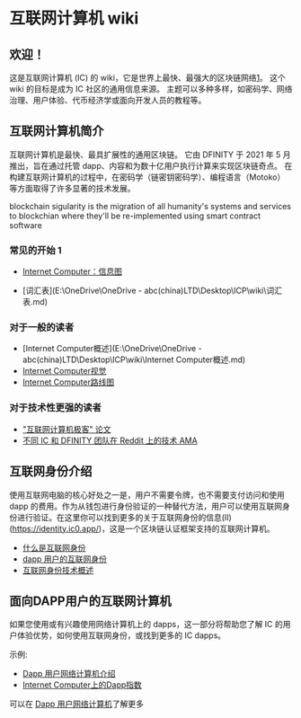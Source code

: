 # 互联网计算机 wiki

## 欢迎！

这是互联网计算机 (IC) 的 wiki，它是世界上最快、最强大的区块链网络[1]。 这个wiki 的目标是成为 IC 社区的通用信息来源。 主题可以多种多样，如密码学、网络治理、用户体验、代币经济学或面向开发人员的教程等。

## 互联网计算机简介

互联网计算机是最快、最具扩展性的通用区块链。 它由 DFINITY 于 2021 年 5 月推出，旨在通过托管 dapp、内容和为数十亿用户执行计算来实现区块链奇点。 在构建互联网计算机的过程中，在密码学（链密钥密码学）、编程语言（Motoko）等方面取得了许多显著的技术发展。

blockchain sigularity is the migration of all humanity's systems and services to blockchian where  they'll be re-implemented using smart contract software

### 常见的开始 1

- [Internet Computer：信息图](https://dfinity.org/icig.pdf)

- [词汇表](E:\OneDrive\OneDrive - abc(china)LTD\Desktop\ICP\wiki\词汇表.md)

### 对于一般的读者

- [Internet Computer概述](E:\OneDrive\OneDrive - abc(china)LTD\Desktop\ICP\wiki\Internet Computer概述.md)
- [Internet Computer视觉](https://wiki.internetcomputer.org/wiki/Internet_Computer_vision)
- [Internet Computer路线图](https://dfinity.org/roadmap/)

### 对于技术性更强的读者

- ["互联网计算机极客" 论文](https://eprint.iacr.org/2022/087)
- [不同 IC 和 DFINITY 团队在 Reddit 上的技术 AMA](https://www.reddit.com/r/dfinity/comments/ozboyi/megathread_technical_amas/)

## 互联网身份介绍

使用互联网电脑的核心好处之一是，用户不需要令牌，也不需要支付访问和使用 dapp 的费用。作为从钱包进行身份验证的一种替代方法，用户可以使用互联网身份进行验证。在这里你可以找到更多的关于互联网身份的信息(II)(https://identity.ic0.app/)，这是一个区块链认证框架支持的互联网计算机。

- [什么是互联网身份](https://wiki.internetcomputer.org/wiki/What_is_Internet_Identity)
- [dapp 用户的互联网身份](https://wiki.internetcomputer.org/wiki/Internet_Identity_for_dapp_users)
- [互联网身份技术概述](https://wiki.internetcomputer.org/wiki/Internet_Identity_technical_overview)

## 面向DAPP用户的互联网计算机

如果您使用或有兴趣使用网络计算机上的 dapps，这一部分将帮助您了解 IC 的用户体验优势，如何使用互联网身份，或找到更多的 IC dapps。

示例:

- [Dapp 用户网络计算机介绍](https://wiki.internetcomputer.org/wiki/Introduction_to_the_Internet_Computer_for_dapp_users)
- [Internet Computer上的Dapp指数](Index_of_dapps_on_the_Internet_Computer)

可以在 [Dapp 用户网络计算机](https://wiki.internetcomputer.org/wiki/Internet_Computer_for_dapp_users)了解更多



[1]: 1https://medium.com/dfinity/the-internet-computers-transaction-speed-and-finality-outpace-other-l1-blockchains-8e7d25e4b2ef	"jhhj"

